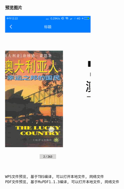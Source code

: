 #### 预览图片
![image](https://github.com/153437803/MuPDF/blob/master/Screenrecorder-2018-09-22.gif )

```
WPS文件预览, 基于TBS编译, 可以打开本地文件, 网络文件
PDF文件预览, 基于MuPDF1.1.3编译, 可以打开本地文件, 网络文件
```
